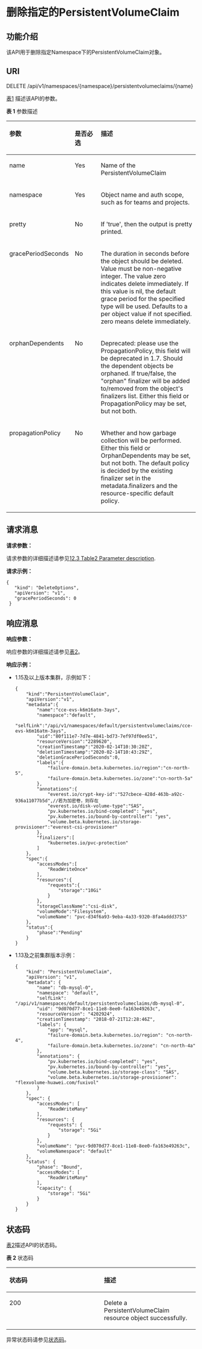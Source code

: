 # 删除指定的PersistentVolumeClaim<a name="cce_02_0068"></a>

## 功能介绍<a name="sdc08610ef8314ab09a5b279ba59294bc"></a>

该API用于删除指定Namespace下的PersistentVolumeClaim对象。

## URI<a name="sc869e0507a5d4e9faa97547f45765876"></a>

DELETE  /api/v1/namespaces/\{namespace\}/persistentvolumeclaims/\{name\}

[表1](#t101edc7f76364f35a20a711cac4e7e02)  描述该API的参数。

**表 1**  参数描述

<a name="t101edc7f76364f35a20a711cac4e7e02"></a>
<table><thead align="left"><tr id="r187debc2c7c34469b9f2583f2eeb9928"><th class="cellrowborder" valign="top" width="20.369999999999997%" id="mcps1.2.4.1.1"><p id="a730c657a0f4643748672df8aae5ac8f9"><a name="a730c657a0f4643748672df8aae5ac8f9"></a><a name="a730c657a0f4643748672df8aae5ac8f9"></a>参数</p>
</th>
<th class="cellrowborder" valign="top" width="17.54%" id="mcps1.2.4.1.2"><p id="p1012132753815"><a name="p1012132753815"></a><a name="p1012132753815"></a>是否必选</p>
</th>
<th class="cellrowborder" valign="top" width="62.09%" id="mcps1.2.4.1.3"><p id="p21317272382"><a name="p21317272382"></a><a name="p21317272382"></a>描述</p>
</th>
</tr>
</thead>
<tbody><tr id="rd35b6f7dc57e485c83f6957833107cba"><td class="cellrowborder" valign="top" width="20.369999999999997%" headers="mcps1.2.4.1.1 "><p id="a28cc38f3119547b592dc91e1000a7517"><a name="a28cc38f3119547b592dc91e1000a7517"></a><a name="a28cc38f3119547b592dc91e1000a7517"></a>name</p>
</td>
<td class="cellrowborder" valign="top" width="17.54%" headers="mcps1.2.4.1.2 "><p id="a95bfd344105d4ebab55910f85a97dc35"><a name="a95bfd344105d4ebab55910f85a97dc35"></a><a name="a95bfd344105d4ebab55910f85a97dc35"></a>Yes</p>
</td>
<td class="cellrowborder" valign="top" width="62.09%" headers="mcps1.2.4.1.3 "><p id="ab985f967c6f94490a4b361584729c653"><a name="ab985f967c6f94490a4b361584729c653"></a><a name="ab985f967c6f94490a4b361584729c653"></a>Name of the PersistentVolumeClaim</p>
</td>
</tr>
<tr id="rcd79f787734e4b1ea19393086e0d375b"><td class="cellrowborder" valign="top" width="20.369999999999997%" headers="mcps1.2.4.1.1 "><p id="adde653272a1b46dea2847e736a370392"><a name="adde653272a1b46dea2847e736a370392"></a><a name="adde653272a1b46dea2847e736a370392"></a>namespace</p>
</td>
<td class="cellrowborder" valign="top" width="17.54%" headers="mcps1.2.4.1.2 "><p id="ab409c5ae31c74754a217fa95e74c0570"><a name="ab409c5ae31c74754a217fa95e74c0570"></a><a name="ab409c5ae31c74754a217fa95e74c0570"></a>Yes</p>
</td>
<td class="cellrowborder" valign="top" width="62.09%" headers="mcps1.2.4.1.3 "><p id="ae8c8eca27302446f8cfa3a2b8dde481a"><a name="ae8c8eca27302446f8cfa3a2b8dde481a"></a><a name="ae8c8eca27302446f8cfa3a2b8dde481a"></a>Object name and auth scope, such as for teams and projects.</p>
</td>
</tr>
<tr id="r9dde66d7099e4471b134e6a91a4b9ac3"><td class="cellrowborder" valign="top" width="20.369999999999997%" headers="mcps1.2.4.1.1 "><p id="zh-cn_topic_0079615049_p620075391118"><a name="zh-cn_topic_0079615049_p620075391118"></a><a name="zh-cn_topic_0079615049_p620075391118"></a>pretty</p>
</td>
<td class="cellrowborder" valign="top" width="17.54%" headers="mcps1.2.4.1.2 "><p id="zh-cn_topic_0079615049_p565547941118"><a name="zh-cn_topic_0079615049_p565547941118"></a><a name="zh-cn_topic_0079615049_p565547941118"></a>No</p>
</td>
<td class="cellrowborder" valign="top" width="62.09%" headers="mcps1.2.4.1.3 "><p id="zh-cn_topic_0079615049_p175355641118"><a name="zh-cn_topic_0079615049_p175355641118"></a><a name="zh-cn_topic_0079615049_p175355641118"></a>If 'true', then the output is pretty printed.</p>
</td>
</tr>
<tr id="r11b3dd0b982e4e78a1cb87a12b30f0e3"><td class="cellrowborder" valign="top" width="20.369999999999997%" headers="mcps1.2.4.1.1 "><p id="abc9c23c101404c82b8d9b4ae89d795a5"><a name="abc9c23c101404c82b8d9b4ae89d795a5"></a><a name="abc9c23c101404c82b8d9b4ae89d795a5"></a>gracePeriodSeconds</p>
</td>
<td class="cellrowborder" valign="top" width="17.54%" headers="mcps1.2.4.1.2 "><p id="ab07b1d5d925a4b749b6650227f896f79"><a name="ab07b1d5d925a4b749b6650227f896f79"></a><a name="ab07b1d5d925a4b749b6650227f896f79"></a>No</p>
</td>
<td class="cellrowborder" valign="top" width="62.09%" headers="mcps1.2.4.1.3 "><p id="zh-cn_topic_0079615049_p166287132138"><a name="zh-cn_topic_0079615049_p166287132138"></a><a name="zh-cn_topic_0079615049_p166287132138"></a>The duration in seconds before the object should be deleted. Value must be non-negative integer. The value zero indicates delete immediately. If this value is nil, the default grace period for the specified type will be used. Defaults to a per object value if not specified. zero means delete immediately.</p>
</td>
</tr>
<tr id="r5b7add32b2624ea89cad862fc2f557f7"><td class="cellrowborder" valign="top" width="20.369999999999997%" headers="mcps1.2.4.1.1 "><p id="zh-cn_topic_0079615049_p915302817133"><a name="zh-cn_topic_0079615049_p915302817133"></a><a name="zh-cn_topic_0079615049_p915302817133"></a>orphanDependents</p>
</td>
<td class="cellrowborder" valign="top" width="17.54%" headers="mcps1.2.4.1.2 "><p id="af990c0414a0f4cffa8a93df2ed505b39"><a name="af990c0414a0f4cffa8a93df2ed505b39"></a><a name="af990c0414a0f4cffa8a93df2ed505b39"></a>No</p>
</td>
<td class="cellrowborder" valign="top" width="62.09%" headers="mcps1.2.4.1.3 "><p id="zh-cn_topic_0079615049_p115382812137"><a name="zh-cn_topic_0079615049_p115382812137"></a><a name="zh-cn_topic_0079615049_p115382812137"></a>Deprecated: please use the PropagationPolicy, this field will be deprecated in 1.7. Should the dependent objects be orphaned. If true/false, the "orphan" finalizer will be added to/removed from the object's finalizers list. Either this field or PropagationPolicy may be set, but not both.</p>
</td>
</tr>
<tr id="ra374123fff5543b784cfc69a57c520c7"><td class="cellrowborder" valign="top" width="20.369999999999997%" headers="mcps1.2.4.1.1 "><p id="zh-cn_topic_0079615049_p878183016139"><a name="zh-cn_topic_0079615049_p878183016139"></a><a name="zh-cn_topic_0079615049_p878183016139"></a>propagationPolicy</p>
</td>
<td class="cellrowborder" valign="top" width="17.54%" headers="mcps1.2.4.1.2 "><p id="zh-cn_topic_0079615049_p27823091319"><a name="zh-cn_topic_0079615049_p27823091319"></a><a name="zh-cn_topic_0079615049_p27823091319"></a>No</p>
</td>
<td class="cellrowborder" valign="top" width="62.09%" headers="mcps1.2.4.1.3 "><p id="zh-cn_topic_0079615049_p197853091318"><a name="zh-cn_topic_0079615049_p197853091318"></a><a name="zh-cn_topic_0079615049_p197853091318"></a>Whether and how garbage collection will be performed. Either this field or OrphanDependents may be set, but not both. The default policy is decided by the existing finalizer set in the metadata.finalizers and the resource-specific default policy.</p>
</td>
</tr>
</tbody>
</table>

## 请求消息<a name="sb038a48d22e547e3a9a0545b572cf8b6"></a>

**请求参数：**

请求参数的详细描述请参见[12.3 Table2 Parameter description](删除Endpoints.md#zh-cn_topic_0079614926_table29580916).

**请求示例：**

```
{ 
   "kind": "DeleteOptions", 
   "apiVersion": "v1", 
   "gracePeriodSeconds": 0 
 }
```

## 响应消息<a name="se3a9951114354928a0998dcc1d2e25fe"></a>

**响应参数：**

响应参数的详细描述请参见[表2](删除Secret.md#table13766144711235)。

**响应示例：**

-   1.15及以上版本集群，示例如下：

    ```
    {
        "kind":"PersistentVolumeClaim",
        "apiVersion":"v1",
        "metadata":{
            "name":"cce-evs-k6m16atm-3ays",
            "namespace":"default",
            "selfLink":"/api/v1/namespaces/default/persistentvolumeclaims/cce-evs-k6m16atm-3ays",
            "uid":"80f111e7-7d7e-4841-bd73-7ef97df0ee51",
            "resourceVersion":"2289620",
            "creationTimestamp":"2020-02-14T10:30:20Z",
            "deletionTimestamp":"2020-02-14T10:43:29Z",
            "deletionGracePeriodSeconds":0,
            "labels":{
                "failure-domain.beta.kubernetes.io/region":"cn-north-5",
                "failure-domain.beta.kubernetes.io/zone":"cn-north-5a"
            },
            "annotations":{
                "everest.io/crypt-key-id":"527cbece-428d-463b-a92c-936a11077b5d",//若为加密卷，则存在
                "everest.io/disk-volume-type":"SAS",
                "pv.kubernetes.io/bind-completed": "yes",
                "pv.kubernetes.io/bound-by-controller": "yes",
                "volume.beta.kubernetes.io/storage-provisioner":"everest-csi-provisioner"
            },
            "finalizers":[
                "kubernetes.io/pvc-protection"
            ]
        },
        "spec":{
            "accessModes":[
                "ReadWriteOnce"
            ],
            "resources":{
                "requests":{
                    "storage":"10Gi"
                }
            },
            "storageClassName":"csi-disk",
            "volumeMode":"Filesystem",
            "volumeName": "pvc-d34f6a93-9eba-4a33-9320-8fa4addd3753"
        },
        "status":{
            "phase":"Pending"
        }
    }
    ```


-   1.13及之前集群版本示例：

    ```
    {
        "kind": "PersistentVolumeClaim",
        "apiVersion": "v1",
        "metadata": {
            "name": "db-mysql-0",
            "namespace": "default",
            "selfLink": "/api/v1/namespaces/default/persistentvolumeclaims/db-mysql-0",
            "uid": "9d070d77-8ce1-11e8-8ee0-fa163e49263c",
            "resourceVersion": "4202924",
            "creationTimestamp": "2018-07-21T12:28:46Z",
            "labels": {
                "app": "mysql",
                "failure-domain.beta.kubernetes.io/region": "cn-north-4",
                "failure-domain.beta.kubernetes.io/zone": "cn-north-4a"
            },
            "annotations": {
                "pv.kubernetes.io/bind-completed": "yes",
                "pv.kubernetes.io/bound-by-controller": "yes",
                "volume.beta.kubernetes.io/storage-class": "SAS",
                "volume.beta.kubernetes.io/storage-provisioner": "flexvolume-huawei.com/fuxivol"
            }
        },
        "spec": {
            "accessModes": [
                "ReadWriteMany"
            ],
            "resources": {
                "requests": {
                    "storage": "5Gi"
                }
            },
            "volumeName": "pvc-9d070d77-8ce1-11e8-8ee0-fa163e49263c",
            "volumeNamespace": "default"
        },
        "status": {
            "phase": "Bound",
            "accessModes": [
                "ReadWriteMany"
            ],
            "capacity": {
                "storage": "5Gi"
            }
        }
    }
    ```


## 状态码<a name="sa8b72c0600224440a2fe1daf83f5b73a"></a>

[表2](#t10fde947e6644cfa87987be473137d2b)描述API的状态码。

**表 2**  状态码

<a name="t10fde947e6644cfa87987be473137d2b"></a>
<table><thead align="left"><tr id="ra98a80c0400848a18557491c3f9e4f64"><th class="cellrowborder" valign="top" width="50%" id="mcps1.2.3.1.1"><p id="p8110102753818"><a name="p8110102753818"></a><a name="p8110102753818"></a>状态码</p>
</th>
<th class="cellrowborder" valign="top" width="50%" id="mcps1.2.3.1.2"><p id="p10112627143814"><a name="p10112627143814"></a><a name="p10112627143814"></a>描述</p>
</th>
</tr>
</thead>
<tbody><tr id="r3e3f40d0ede848c4bbbb7b4863b6af4c"><td class="cellrowborder" valign="top" width="50%" headers="mcps1.2.3.1.1 "><p id="a9e2f86eb816746e280d1ec69bef19894"><a name="a9e2f86eb816746e280d1ec69bef19894"></a><a name="a9e2f86eb816746e280d1ec69bef19894"></a>200</p>
</td>
<td class="cellrowborder" valign="top" width="50%" headers="mcps1.2.3.1.2 "><p id="a97163082ddd5447b884268416909cc62"><a name="a97163082ddd5447b884268416909cc62"></a><a name="a97163082ddd5447b884268416909cc62"></a>Delete a PersistentVolumeClaim resource object successfully.</p>
</td>
</tr>
</tbody>
</table>

异常状态码请参见[状态码](状态码.md)。

